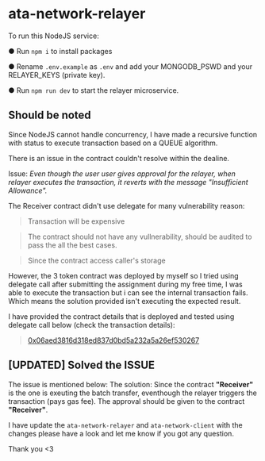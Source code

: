 # ata-network-relayer
To run this NodeJS service:

 ●	Run ```npm i``` to install packages
 
 ●	Rename ```.env.example``` as ```.env``` and add your MONGODB_PSWD and your RELAYER_KEYS (private key).
 
 ●	Run ```npm run dev``` to start the relayer microservice.
 
 
 
 ## Should be noted

Since NodeJS cannot handle concurrency, I have made a recursive function with status to execute transaction based on a QUEUE algorithm. 

There is an issue in the contract couldn't resolve within the dealine.

Issue:  *Even though the user user gives approval for the relayer, when relayer executes the transaction, it reverts with the message "Insufficient Allowance".*
 
The Receiver contract didn't use delegate for many vulnerability reason:

   > Transaction will be expensive
   
   > The contract should not have any vullnerability, should be audited to pass the all the best cases.
   
   > Since the contract access caller's storage
   
However, the 3 token contract was deployed by myself so I tried using delegate call after submitting the assignment during my free time, I was able to execute the transaction but i can see the internal transaction fails. Which means the solution provided isn't executing the expected result.

I have provided the contract details that is deployed and tested using delegate call below (check the transaction details):
   
 >  [0x06aed3816d318ed837d0bd5a232a5a26ef530267](https://mumbai.polygonscan.com/address/0x06aed3816d318ed837d0bd5a232a5a26ef530267)
 
 
  ## [UPDATED] Solved the ISSUE

The issue is mentioned below: 
The solution: Since the contract **"Receiver"** is the one is exeuting the batch transfer, eventhough the relayer triggers the transaction (pays gas fee). The approval should be given to the contract **"Receiver"**.

I have update the `ata-network-relayer` and `ata-network-client` with the changes please have a look and let me know if you got any question.

Thank you <3
 
 
  
  
